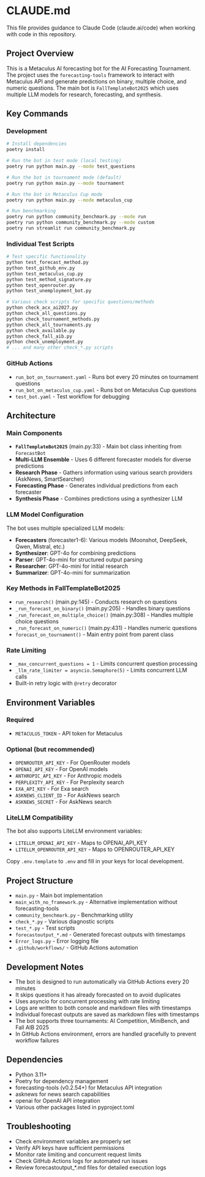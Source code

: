 # CLAUDE.md

This file provides guidance to Claude Code (claude.ai/code) when working with code in this repository.

## Project Overview

This is a Metaculus AI forecasting bot for the AI Forecasting Tournament. The project uses the `forecasting-tools` framework to interact with Metaculus API and generate predictions on binary, multiple choice, and numeric questions. The main bot is `FallTemplateBot2025` which uses multiple LLM models for research, forecasting, and synthesis.

## Key Commands

### Development
```bash
# Install dependencies
poetry install

# Run the bot in test mode (local testing)
poetry run python main.py --mode test_questions

# Run the bot in tournament mode (default)
poetry run python main.py --mode tournament

# Run the bot in Metaculus Cup mode
poetry run python main.py --mode metaculus_cup

# Run benchmarking
poetry run python community_benchmark.py --mode run
poetry run python community_benchmark.py --mode custom
poetry run streamlit run community_benchmark.py
```

### Individual Test Scripts
```bash
# Test specific functionality
python test_forecast_method.py
python test_github_env.py
python test_metaculus_cup.py
python test_method_signature.py
python test_openrouter.py
python test_unemployment_bot.py

# Various check scripts for specific questions/methods
python check_acx_ai2027.py
python check_all_questions.py
python check_tournament_methods.py
python check_all_tournaments.py
python check_available.py
python check_fall_aib.py
python check_unemployment.py
# ... and many other check_*.py scripts
```

### GitHub Actions
- `run_bot_on_tournament.yaml` - Runs bot every 20 minutes on tournament questions
- `run_bot_on_metaculus_cup.yaml` - Runs bot on Metaculus Cup questions
- `test_bot.yaml` - Test workflow for debugging

## Architecture

### Main Components
- **`FallTemplateBot2025`** (main.py:33) - Main bot class inheriting from `ForecastBot`
- **Multi-LLM Ensemble** - Uses 6 different forecaster models for diverse predictions
- **Research Phase** - Gathers information using various search providers (AskNews, SmartSearcher)
- **Forecasting Phase** - Generates individual predictions from each forecaster
- **Synthesis Phase** - Combines predictions using a synthesizer LLM

### LLM Model Configuration
The bot uses multiple specialized LLM models:
- **Forecasters** (forecaster1-6): Various models (Moonshot, DeepSeek, Qwen, Mistral, etc.)
- **Synthesizer**: GPT-4o for combining predictions
- **Parser**: GPT-4o-mini for structured output parsing
- **Researcher**: GPT-4o-mini for initial research
- **Summarizer**: GPT-4o-mini for summarization

### Key Methods in FallTemplateBot2025
- `run_research()` (main.py:145) - Conducts research on questions
- `_run_forecast_on_binary()` (main.py:205) - Handles binary questions
- `_run_forecast_on_multiple_choice()` (main.py:308) - Handles multiple choice questions
- `_run_forecast_on_numeric()` (main.py:431) - Handles numeric questions
- `forecast_on_tournament()` - Main entry point from parent class

### Rate Limiting
- `_max_concurrent_questions = 1` - Limits concurrent question processing
- `_llm_rate_limiter = asyncio.Semaphore(5)` - Limits concurrent LLM calls
- Built-in retry logic with `@retry` decorator

## Environment Variables

### Required
- `METACULUS_TOKEN` - API token for Metaculus

### Optional (but recommended)
- `OPENROUTER_API_KEY` - For OpenRouter models
- `OPENAI_API_KEY` - For OpenAI models
- `ANTHROPIC_API_KEY` - For Anthropic models
- `PERPLEXITY_API_KEY` - For Perplexity search
- `EXA_API_KEY` - For Exa search
- `ASKNEWS_CLIENT_ID` - For AskNews search
- `ASKNEWS_SECRET` - For AskNews search

### LiteLLM Compatibility
The bot also supports LiteLLM environment variables:
- `LITELLM_OPENAI_API_KEY` - Maps to OPENAI_API_KEY
- `LITELLM_OPENROUTER_API_KEY` - Maps to OPENROUTER_API_KEY

Copy `.env.template` to `.env` and fill in your keys for local development.

## Project Structure
- `main.py` - Main bot implementation
- `main_with_no_framework.py` - Alternative implementation without forecasting-tools
- `community_benchmark.py` - Benchmarking utility
- `check_*.py` - Various diagnostic scripts
- `test_*.py` - Test scripts
- `forecastoutput_*.md` - Generated forecast outputs with timestamps
- `Error_logs.py` - Error logging file
- `.github/workflows/` - GitHub Actions automation

## Development Notes
- The bot is designed to run automatically via GitHub Actions every 20 minutes
- It skips questions it has already forecasted on to avoid duplicates
- Uses asyncio for concurrent processing with rate limiting
- Logs are written to both console and markdown files with timestamps
- Individual forecast outputs are saved as markdown files with timestamps
- The bot supports three tournaments: AI Competition, MiniBench, and Fall AIB 2025
- In GitHub Actions environment, errors are handled gracefully to prevent workflow failures

## Dependencies
- Python 3.11+
- Poetry for dependency management
- forecasting-tools (v0.2.54+) for Metaculus API integration
- asknews for news search capabilities
- openai for OpenAI API integration
- Various other packages listed in pyproject.toml

## Troubleshooting
- Check environment variables are properly set
- Verify API keys have sufficient permissions
- Monitor rate limiting and concurrent request limits
- Check GitHub Actions logs for automated run issues
- Review forecastoutput_*.md files for detailed execution logs